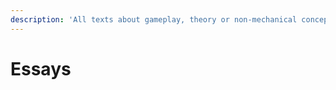 ```yaml
---
description: 'All texts about gameplay, theory or non-mechanical concepts are stored here.'
---
```


# Essays

